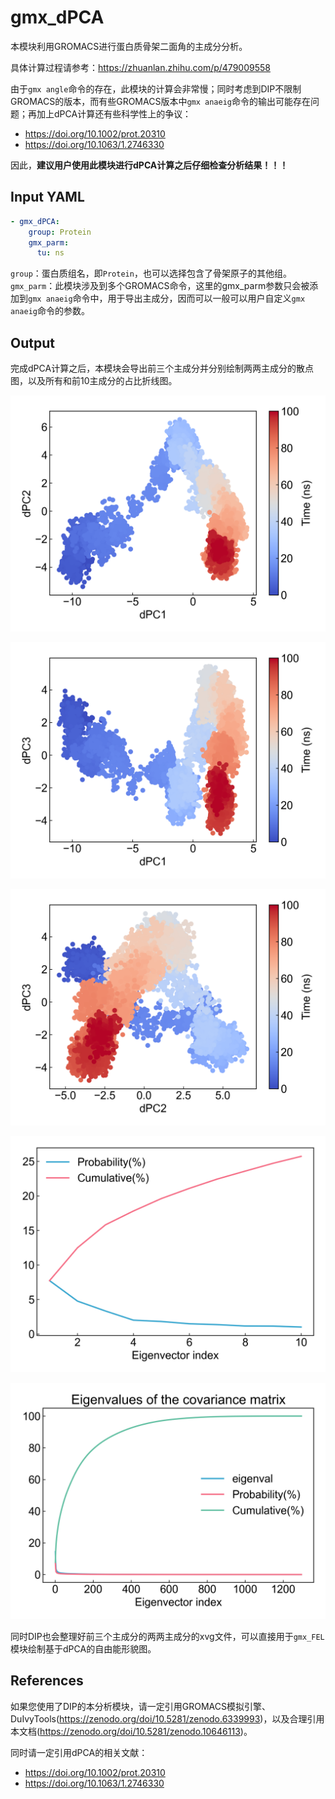 # gmx_dPCA

本模块利用GROMACS进行蛋白质骨架二面角的主成分分析。

具体计算过程请参考：https://zhuanlan.zhihu.com/p/479009558

由于`gmx angle`命令的存在，此模块的计算会非常慢；同时考虑到DIP不限制GROMACS的版本，而有些GROMACS版本中`gmx anaeig`命令的输出可能存在问题；再加上dPCA计算还有些科学性上的争议：
- https://doi.org/10.1002/prot.20310
- https://doi.org/10.1063/1.2746330

因此，**建议用户使用此模块进行dPCA计算之后仔细检查分析结果！！！**

## Input YAML

```yaml
- gmx_dPCA:
    group: Protein
    gmx_parm:
      tu: ns
```

`group`：蛋白质组名，即`Protein`，也可以选择包含了骨架原子的其他组。
`gmx_parm`：此模块涉及到多个GROMACS命令，这里的gmx_parm参数只会被添加到`gmx anaeig`命令中，用于导出主成分，因而可以一般可以用户自定义`gmx anaeig`命令的参数。

## Output

完成dPCA计算之后，本模块会导出前三个主成分并分别绘制两两主成分的散点图，以及所有和前10主成分的占比折线图。

![gmx_dPCA_dpc12](static/gmx_dPCA_dpc12_scatter.png)

![gmx_dPCA_dpc13](static/gmx_dPCA_dpc13_scatter.png)

![gmx_dPCA_dpc23](static/gmx_dPCA_dpc23_scatter.png)

![gmx_dPCA_10](static/gmx_dPCA_eigenval_probability_first_10.png)

![gmx_dPCA_all](static/gmx_dPCA_eigenval_probability.png)

同时DIP也会整理好前三个主成分的两两主成分的xvg文件，可以直接用于`gmx_FEL`模块绘制基于dPCA的自由能形貌图。


## References

如果您使用了DIP的本分析模块，请一定引用GROMACS模拟引擎、DuIvyTools(https://zenodo.org/doi/10.5281/zenodo.6339993)，以及合理引用本文档(https://zenodo.org/doi/10.5281/zenodo.10646113)。

同时请一定引用dPCA的相关文献：
- https://doi.org/10.1002/prot.20310
- https://doi.org/10.1063/1.2746330
